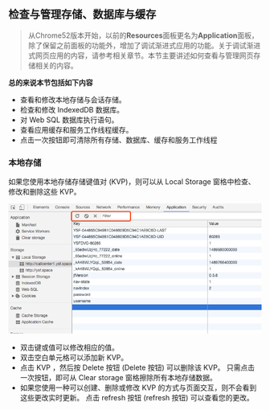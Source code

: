 <!-- toc -->

## 检查与管理存储、数据库与缓存

> 从Chrome52版本开始，以前的**Resources**面板更名为**Application**面板，除了保留之前面板的功能外，增加了调试渐进式应用的功能。关于调试渐进式网页应用的内容，请参考相关章节。本节主要讲述如何查看与管理网页存储相关的内容。

**总的来说本节包括如下内容**

- 查看和修改本地存储与会话存储。
- 检查和修改 IndexedDB 数据库。
- 对 Web SQL 数据库执行语句。
- 查看应用缓存和服务工作线程缓存。
- 点击一次按钮即可清除所有存储、数据库、缓存和服务工作线程

### 本地存储

如果您使用本地存储存储键值对 (KVP)，则可以从 Local Storage 窗格中检查、修改和删除这些 KVP。

![](/assets/application/local-storage.png)

  - 双击键或值可以修改相应的值。
  - 双击空白单元格可以添加新 KVP。
  - 点击 KVP ，然后按 Delete 按钮 (Delete 按钮) 可以删除该 KVP。 只需点击一次按钮，即可从 Clear storage 窗格擦除所有本地存储数据。
  - 如果您使用一种可以创建、删除或修改 KVP 的方式与页面交互，则不会看到这些更改实时更新。 点击 refresh 按钮 (refresh 按钮) 可以查看您的更改。

